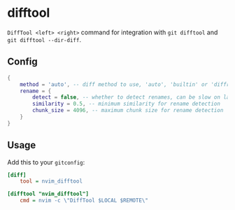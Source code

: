 # difftool
`DiffTool <left> <right>` command for integration with `git difftool` and `git difftool --dir-diff`.

## Config
```lua
{
    method = 'auto', -- diff method to use, 'auto', 'builtin' or 'diffr'
    rename = {
        detect = false, -- whether to detect renames, can be slow on large directories
        similarity = 0.5, -- minimum similarity for rename detection
        chunk_size = 4096, -- maximum chunk size for rename detection
    }
}
```

## Usage
Add this to your `gitconfig`:

```ini
[diff]
    tool = nvim_difftool

[difftool "nvim_difftool"]
    cmd = nvim -c \"DiffTool $LOCAL $REMOTE\"
```
